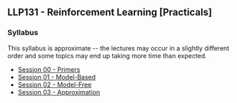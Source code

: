 ## LLP131 - Reinforcement Learning [Practicals]

### Syllabus

This syllabus is approximate -- the lectures may occur in a slightly different order and some topics may end up taking more time than expected.

- [Session 00 - Primers](./session00_primers/)
- [Session 01 - Model-Based](./session01_model_based/)
- [Session 02 - Model-Free](./session02_model_free/)
- [Session 03 - Approximation](./session03_approx/)